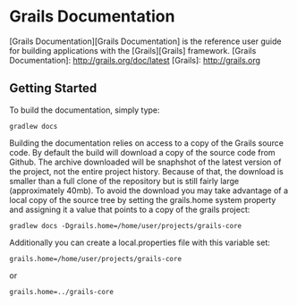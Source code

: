 Grails Documentation
===

[Grails Documentation][Grails Documentation] is the reference user guide for building applications with the [Grails][Grails] framework.
[Grails Documentation]: http://grails.org/doc/latest
[Grails]: http://grails.org

Getting Started
---

To build the documentation, simply type:

    gradlew docs

Building the documentation relies on access to a copy of the Grails source code.  By default the build will download a copy of the source code from Github.  The archive downloaded will be snaphshot of the latest version of the project, not the entire project history.  Because of that, the download is smaller than a full clone of the repository but is still fairly large (approximately 40mb).  To avoid the download you may take advantage of a local copy of the source tree by setting the grails.home system property and assigning it a value that points to a copy of the grails project:

    gradlew docs -Dgrails.home=/home/user/projects/grails-core

Additionally you can create a local.properties file with this variable set:

    grails.home=/home/user/projects/grails-core

or

    grails.home=../grails-core
